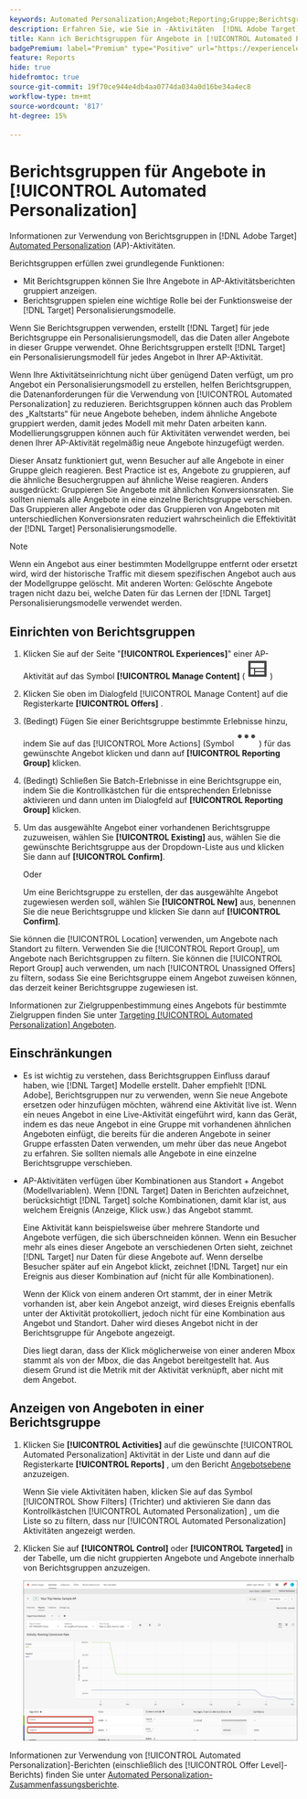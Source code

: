 ```yaml
---
keywords: Automated Personalization;Angebot;Reporting;Gruppe;Berichtsgruppe;Zuordnung
description: Erfahren Sie, wie Sie in -Aktivitäten  [!DNL Adobe Target] [!UICONTROL Automated Personalization] Berichtsgruppen für Angebote verwenden.
title: Kann ich Berichtsgruppen für Angebote in [!UICONTROL Automated Personalization] Aktivitäten verwenden?
badgePremium: label="Premium" type="Positive" url="https://experienceleague.adobe.com/docs/target/using/introduction/intro.html?lang=en#premium newtab=true" tooltip="Hier finden Sie Informationen zum Lieferumfang von Target Premium."
feature: Reports
hide: true
hidefromtoc: true
source-git-commit: 19f70ce944e4db4aa0774da034a0d16be34a4ec8
workflow-type: tm+mt
source-wordcount: '817'
ht-degree: 15%

---
```


# Berichtsgruppen für Angebote in [!UICONTROL Automated Personalization]

Informationen zur Verwendung von Berichtsgruppen in [!DNL Adobe Target] [Automated Personalization](/help/main/c-activities/t-automated-personalization/automated-personalization.md) (AP)-Aktivitäten.

Berichtsgruppen erfüllen zwei grundlegende Funktionen:

* Mit Berichtsgruppen können Sie Ihre Angebote in AP-Aktivitätsberichten gruppiert anzeigen.
* Berichtsgruppen spielen eine wichtige Rolle bei der Funktionsweise der [!DNL Target] Personalisierungsmodelle.

Wenn Sie Berichtsgruppen verwenden, erstellt [!DNL Target] für jede Berichtsgruppe ein Personalisierungsmodell, das die Daten aller Angebote in dieser Gruppe verwendet. Ohne Berichtsgruppen erstellt [!DNL Target] ein Personalisierungsmodell für jedes Angebot in Ihrer AP-Aktivität.

Wenn Ihre Aktivitätseinrichtung nicht über genügend Daten verfügt, um pro Angebot ein Personalisierungsmodell zu erstellen, helfen Berichtsgruppen, die Datenanforderungen für die Verwendung von [!UICONTROL Automated Personalization] zu reduzieren. Berichtsgruppen können auch das Problem des „Kaltstarts“ für neue Angebote beheben, indem ähnliche Angebote gruppiert werden, damit jedes Modell mit mehr Daten arbeiten kann. Modellierungsgruppen können auch für Aktivitäten verwendet werden, bei denen Ihrer AP-Aktivität regelmäßig neue Angebote hinzugefügt werden.

Dieser Ansatz funktioniert gut, wenn Besucher auf alle Angebote in einer Gruppe gleich reagieren. Best Practice ist es, Angebote zu gruppieren, auf die ähnliche Besuchergruppen auf ähnliche Weise reagieren. Anders ausgedrückt: Gruppieren Sie Angebote mit ähnlichen Konversionsraten. Sie sollten niemals alle Angebote in eine einzelne Berichtsgruppe verschieben. Das Gruppieren aller Angebote oder das Gruppieren von Angeboten mit unterschiedlichen Konversionsraten reduziert wahrscheinlich die Effektivität der [!DNL Target] Personalisierungsmodelle.

>[!NOTE]
>
>Wenn ein Angebot aus einer bestimmten Modellgruppe entfernt oder ersetzt wird, wird der historische Traffic mit diesem spezifischen Angebot auch aus der Modellgruppe gelöscht. Mit anderen Worten: Gelöschte Angebote tragen nicht dazu bei, welche Daten für das Lernen der [!DNL Target] Personalisierungsmodelle verwendet werden.

## Einrichten von Berichtsgruppen

1. Klicken Sie auf der Seite &quot;**[!UICONTROL Experiences]**&quot; einer AP-Aktivität auf das Symbol **[!UICONTROL Manage Content]** ( ![Symbol Inhalt verwalten](/help/main/assets/icons/Experience.svg) )
1. Klicken Sie oben im Dialogfeld [!UICONTROL Manage Content] auf die Registerkarte **[!UICONTROL Offers]** .
1. (Bedingt) Fügen Sie einer Berichtsgruppe bestimmte Erlebnisse hinzu, indem Sie auf das [!UICONTROL More Actions] (Symbol ![Mehr Aktionen](/help/main/assets/icons/MoreSmall.svg) ) für das gewünschte Angebot klicken und dann auf **[!UICONTROL Reporting Group]** klicken.

1. (Bedingt) Schließen Sie Batch-Erlebnisse in eine Berichtsgruppe ein, indem Sie die Kontrollkästchen für die entsprechenden Erlebnisse aktivieren und dann unten im Dialogfeld auf **[!UICONTROL Reporting Group]** klicken.

1. Um das ausgewählte Angebot einer vorhandenen Berichtsgruppe zuzuweisen, wählen Sie **[!UICONTROL Existing]** aus, wählen Sie die gewünschte Berichtsgruppe aus der Dropdown-Liste aus und klicken Sie dann auf **[!UICONTROL Confirm]**.

   Oder

   Um eine Berichtsgruppe zu erstellen, der das ausgewählte Angebot zugewiesen werden soll, wählen Sie **[!UICONTROL New]** aus, benennen Sie die neue Berichtsgruppe und klicken Sie dann auf **[!UICONTROL Confirm]**.

Sie können die [!UICONTROL Location] verwenden, um Angebote nach Standort zu filtern. Verwenden Sie die [!UICONTROL Report Group], um Angebote nach Berichtsgruppen zu filtern. Sie können die [!UICONTROL Report Group] auch verwenden, um nach [!UICONTROL Unassigned Offers] zu filtern, sodass Sie eine Berichtsgruppe einem Angebot zuweisen können, das derzeit keiner Berichtsgruppe zugewiesen ist.

Informationen zur Zielgruppenbestimmung eines Angebots für bestimmte Zielgruppen finden Sie unter [Targeting [!UICONTROL Automated Personalization] Angeboten](/help/main/c-activities/t-automated-personalization/ap-target-offers.md#task_F207ED7A41B84FD39BB6FCBFABF4B23E).

## Einschränkungen 

* Es ist wichtig zu verstehen, dass Berichtsgruppen Einfluss darauf haben, wie [!DNL Target] Modelle erstellt. Daher empfiehlt [!DNL Adobe], Berichtsgruppen nur zu verwenden, wenn Sie neue Angebote ersetzen oder hinzufügen möchten, während eine Aktivität live ist. Wenn ein neues Angebot in eine Live-Aktivität eingeführt wird, kann das Gerät, indem es das neue Angebot in eine Gruppe mit vorhandenen ähnlichen Angeboten einfügt, die bereits für die anderen Angebote in seiner Gruppe erfassten Daten verwenden, um mehr über das neue Angebot zu erfahren. Sie sollten niemals alle Angebote in eine einzelne Berichtsgruppe verschieben.

* AP-Aktivitäten verfügen über Kombinationen aus Standort + Angebot (Modellvariablen). Wenn [!DNL Target] Daten in Berichten aufzeichnet, berücksichtigt [!DNL Target] solche Kombinationen, damit klar ist, aus welchem Ereignis (Anzeige, Klick usw.) das Angebot stammt.

  Eine Aktivität kann beispielsweise über mehrere Standorte und Angebote verfügen, die sich überschneiden können. Wenn ein Besucher mehr als eines dieser Angebote an verschiedenen Orten sieht, zeichnet [!DNL Target] nur Daten für diese Angebote auf. Wenn derselbe Besucher später auf ein Angebot klickt, zeichnet [!DNL Target] nur ein Ereignis aus dieser Kombination auf (nicht für alle Kombinationen).

  Wenn der Klick von einem anderen Ort stammt, der in einer Metrik vorhanden ist, aber kein Angebot anzeigt, wird dieses Ereignis ebenfalls unter der Aktivität protokolliert, jedoch nicht für eine Kombination aus Angebot und Standort. Daher wird dieses Angebot nicht in der Berichtsgruppe für Angebote angezeigt.

  Dies liegt daran, dass der Klick möglicherweise von einer anderen Mbox stammt als von der Mbox, die das Angebot bereitgestellt hat. Aus diesem Grund ist die Metrik mit der Aktivität verknüpft, aber nicht mit dem Angebot.

## Anzeigen von Angeboten in einer Berichtsgruppe

1. Klicken Sie **[!UICONTROL Activities]** auf die gewünschte [!UICONTROL Automated Personalization] Aktivität in der Liste und dann auf die Registerkarte **[!UICONTROL Reports]** , um den Bericht [Angebotsebene](/help/main/c-reports/personalization-reports/reports-ap.md) anzuzeigen.

   Wenn Sie viele Aktivitäten haben, klicken Sie auf das Symbol [!UICONTROL Show Filters] (Trichter) und aktivieren Sie dann das Kontrollkästchen [!UICONTROL Automated Personalization] , um die Liste so zu filtern, dass nur [!UICONTROL Automated Personalization] Aktivitäten angezeigt werden.

1. Klicken Sie auf **[!UICONTROL Control]** oder **[!UICONTROL Targeted]** in der Tabelle, um die nicht gruppierten Angebote und Angebote innerhalb von Berichtsgruppen anzuzeigen.

   ![Angebotsgruppen: Kontrolle und Zielgruppe](/help/main/c-reports/c-report-settings/assets/offer-groups.png)

Informationen zur Verwendung von [!UICONTROL Automated Personalization]-Berichten (einschließlich des [!UICONTROL Offer Level]-Berichts) finden Sie unter [Automated Personalization-Zusammenfassungsberichte](/help/main/c-reports/personalization-reports/reports-ap.md).
